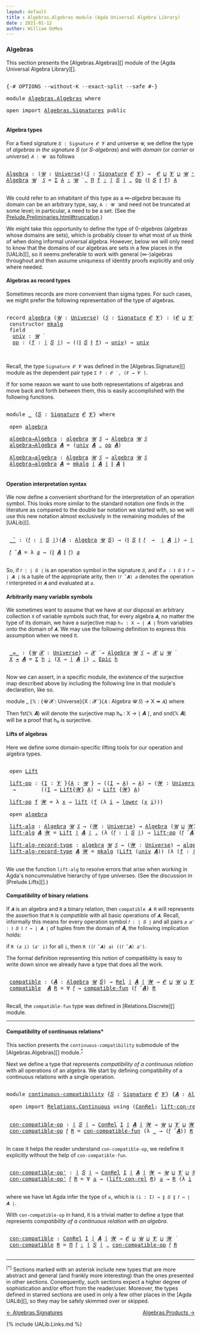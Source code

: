 ```yaml
---
layout: default
title : Algebras.Algebras module (Agda Universal Algebra Library)
date : 2021-01-12
author: William DeMeo
---
```


### <a id="algebras">Algebras</a>

This section presents the [Algebras.Algebras][] module of the [Agda Universal Algebra Library][].

<pre class="Agda">

<a id="280" class="Symbol">{-#</a> <a id="284" class="Keyword">OPTIONS</a> <a id="292" class="Pragma">--without-K</a> <a id="304" class="Pragma">--exact-split</a> <a id="318" class="Pragma">--safe</a> <a id="325" class="Symbol">#-}</a>

<a id="330" class="Keyword">module</a> <a id="337" href="Algebras.Algebras.html" class="Module">Algebras.Algebras</a> <a id="355" class="Keyword">where</a>

<a id="362" class="Keyword">open</a> <a id="367" class="Keyword">import</a> <a id="374" href="Algebras.Signatures.html" class="Module">Algebras.Signatures</a> <a id="394" class="Keyword">public</a>

</pre>


#### <a id="algebra-types">Algebra types</a>

For a fixed signature `𝑆 : Signature 𝓞 𝓥` and universe `𝓤`, we define the type of *algebras in the signature* 𝑆 (or 𝑆-*algebras*) and with *domain* (or *carrier* or *universe*) `𝐴 : 𝓤 ̇` as follows

<pre class="Agda">

<a id="Algebra"></a><a id="674" href="Algebras.Algebras.html#674" class="Function">Algebra</a> <a id="682" class="Symbol">:</a> <a id="684" class="Symbol">(</a><a id="685" href="Algebras.Algebras.html#685" class="Bound">𝓤</a> <a id="687" class="Symbol">:</a> <a id="689" href="Agda.Primitive.html#423" class="Postulate">Universe</a><a id="697" class="Symbol">)(</a><a id="699" href="Algebras.Algebras.html#699" class="Bound">𝑆</a> <a id="701" class="Symbol">:</a> <a id="703" href="Algebras.Signatures.html#1299" class="Function">Signature</a> <a id="713" href="Prelude.Preliminaries.html#6856" class="Generalizable">𝓞</a> <a id="715" href="Universes.html#262" class="Generalizable">𝓥</a><a id="716" class="Symbol">)</a> <a id="718" class="Symbol">→</a>  <a id="721" href="Prelude.Preliminaries.html#6856" class="Generalizable">𝓞</a> <a id="723" href="Agda.Primitive.html#636" class="Primitive Operator">⊔</a> <a id="725" href="Universes.html#262" class="Generalizable">𝓥</a> <a id="727" href="Agda.Primitive.html#636" class="Primitive Operator">⊔</a> <a id="729" href="Algebras.Algebras.html#685" class="Bound">𝓤</a> <a id="731" href="Agda.Primitive.html#606" class="Primitive Operator">⁺</a> <a id="733" href="Universes.html#403" class="Function Operator">̇</a>
<a id="735" href="Algebras.Algebras.html#674" class="Function">Algebra</a> <a id="743" href="Algebras.Algebras.html#743" class="Bound">𝓤</a>  <a id="746" href="Algebras.Algebras.html#746" class="Bound">𝑆</a> <a id="748" class="Symbol">=</a> <a id="750" href="MGS-MLTT.html#3074" class="Function">Σ</a> <a id="752" href="Algebras.Algebras.html#752" class="Bound">A</a> <a id="754" href="MGS-MLTT.html#3074" class="Function">꞉</a> <a id="756" href="Algebras.Algebras.html#743" class="Bound">𝓤</a> <a id="758" href="Universes.html#403" class="Function Operator">̇</a> <a id="760" href="MGS-MLTT.html#3074" class="Function">,</a> <a id="762" href="MGS-MLTT.html#3635" class="Function">Π</a> <a id="764" href="Algebras.Algebras.html#764" class="Bound">f</a> <a id="766" href="MGS-MLTT.html#3635" class="Function">꞉</a> <a id="768" href="Prelude.Preliminaries.html#12403" class="Function Operator">∣</a> <a id="770" href="Algebras.Algebras.html#746" class="Bound">𝑆</a> <a id="772" href="Prelude.Preliminaries.html#12403" class="Function Operator">∣</a> <a id="774" href="MGS-MLTT.html#3635" class="Function">,</a> <a id="776" href="Algebras.Signatures.html#701" class="Function">Op</a> <a id="779" class="Symbol">(</a><a id="780" href="Prelude.Preliminaries.html#12455" class="Function Operator">∥</a> <a id="782" href="Algebras.Algebras.html#746" class="Bound">𝑆</a> <a id="784" href="Prelude.Preliminaries.html#12455" class="Function Operator">∥</a> <a id="786" href="Algebras.Algebras.html#764" class="Bound">f</a><a id="787" class="Symbol">)</a> <a id="789" href="Algebras.Algebras.html#752" class="Bound">A</a>

</pre>

We could refer to an inhabitant of this type as a ∞-*algebra* because its domain can be an arbitrary type, say, `A : 𝓤 ̇` and need not be truncated at some level; in particular, `A` need to be a set. (See the [Prelude.Preliminaries.html#truncation](Prelude.Preliminaries.html#truncation).)

We might take this opportunity to define the type of 0-*algebras* (algebras whose domains are sets), which is probably closer to what most of us think of when doing informal universal algebra.  However, below we will only need to know that the domains of our algebras are sets in a few places in the [UALib][], so it seems preferable to work with general (∞-)algebras throughout and then assume uniquness of identity proofs explicitly and only where needed.



#### <a id="algebras-as-record-types">Algebras as record types</a>

Sometimes records are more convenient than sigma types. For such cases, we might prefer the following representation of the type of algebras.

<pre class="Agda">

<a id="1781" class="Keyword">record</a> <a id="algebra"></a><a id="1788" href="Algebras.Algebras.html#1788" class="Record">algebra</a> <a id="1796" class="Symbol">(</a><a id="1797" href="Algebras.Algebras.html#1797" class="Bound">𝓤</a> <a id="1799" class="Symbol">:</a> <a id="1801" href="Agda.Primitive.html#423" class="Postulate">Universe</a><a id="1809" class="Symbol">)</a> <a id="1811" class="Symbol">(</a><a id="1812" href="Algebras.Algebras.html#1812" class="Bound">𝑆</a> <a id="1814" class="Symbol">:</a> <a id="1816" href="Algebras.Signatures.html#1299" class="Function">Signature</a> <a id="1826" href="Prelude.Preliminaries.html#6856" class="Generalizable">𝓞</a> <a id="1828" href="Universes.html#262" class="Generalizable">𝓥</a><a id="1829" class="Symbol">)</a> <a id="1831" class="Symbol">:</a> <a id="1833" class="Symbol">(</a><a id="1834" href="Algebras.Algebras.html#1826" class="Bound">𝓞</a> <a id="1836" href="Agda.Primitive.html#636" class="Primitive Operator">⊔</a> <a id="1838" href="Algebras.Algebras.html#1828" class="Bound">𝓥</a> <a id="1840" href="Agda.Primitive.html#636" class="Primitive Operator">⊔</a> <a id="1842" href="Algebras.Algebras.html#1797" class="Bound">𝓤</a><a id="1843" class="Symbol">)</a> <a id="1845" href="Agda.Primitive.html#606" class="Primitive Operator">⁺</a> <a id="1847" href="Universes.html#403" class="Function Operator">̇</a> <a id="1849" class="Keyword">where</a>
 <a id="1856" class="Keyword">constructor</a> <a id="mkalg"></a><a id="1868" href="Algebras.Algebras.html#1868" class="InductiveConstructor">mkalg</a>
 <a id="1875" class="Keyword">field</a>
  <a id="algebra.univ"></a><a id="1883" href="Algebras.Algebras.html#1883" class="Field">univ</a> <a id="1888" class="Symbol">:</a> <a id="1890" href="Algebras.Algebras.html#1797" class="Bound">𝓤</a> <a id="1892" href="Universes.html#403" class="Function Operator">̇</a>
  <a id="algebra.op"></a><a id="1896" href="Algebras.Algebras.html#1896" class="Field">op</a> <a id="1899" class="Symbol">:</a> <a id="1901" class="Symbol">(</a><a id="1902" href="Algebras.Algebras.html#1902" class="Bound">f</a> <a id="1904" class="Symbol">:</a> <a id="1906" href="Prelude.Preliminaries.html#12403" class="Function Operator">∣</a> <a id="1908" href="Algebras.Algebras.html#1812" class="Bound">𝑆</a> <a id="1910" href="Prelude.Preliminaries.html#12403" class="Function Operator">∣</a><a id="1911" class="Symbol">)</a> <a id="1913" class="Symbol">→</a> <a id="1915" class="Symbol">((</a><a id="1917" href="Prelude.Preliminaries.html#12455" class="Function Operator">∥</a> <a id="1919" href="Algebras.Algebras.html#1812" class="Bound">𝑆</a> <a id="1921" href="Prelude.Preliminaries.html#12455" class="Function Operator">∥</a> <a id="1923" href="Algebras.Algebras.html#1902" class="Bound">f</a><a id="1924" class="Symbol">)</a> <a id="1926" class="Symbol">→</a> <a id="1928" href="Algebras.Algebras.html#1883" class="Field">univ</a><a id="1932" class="Symbol">)</a> <a id="1934" class="Symbol">→</a> <a id="1936" href="Algebras.Algebras.html#1883" class="Field">univ</a>


</pre>

Recall, the type `Signature 𝓞 𝓥` was defined in the [Algebras.Signature][] module as the dependent pair type `Σ F ꞉ 𝓞 ̇ , (F → 𝓥 ̇)`.

If for some reason we want to use both representations of algebras and move back and forth between them, this is easily accomplished with the following functions.

<pre class="Agda">

<a id="2268" class="Keyword">module</a> <a id="2275" href="Algebras.Algebras.html#2275" class="Module">_</a> <a id="2277" class="Symbol">{</a><a id="2278" href="Algebras.Algebras.html#2278" class="Bound">𝑆</a> <a id="2280" class="Symbol">:</a> <a id="2282" href="Algebras.Signatures.html#1299" class="Function">Signature</a> <a id="2292" href="Prelude.Preliminaries.html#6856" class="Generalizable">𝓞</a> <a id="2294" href="Universes.html#262" class="Generalizable">𝓥</a><a id="2295" class="Symbol">}</a> <a id="2297" class="Keyword">where</a>

 <a id="2305" class="Keyword">open</a> <a id="2310" href="Algebras.Algebras.html#1788" class="Module">algebra</a>

 <a id="2320" href="Algebras.Algebras.html#2320" class="Function">algebra→Algebra</a> <a id="2336" class="Symbol">:</a> <a id="2338" href="Algebras.Algebras.html#1788" class="Record">algebra</a> <a id="2346" href="Universes.html#260" class="Generalizable">𝓤</a> <a id="2348" href="Algebras.Algebras.html#2278" class="Bound">𝑆</a> <a id="2350" class="Symbol">→</a> <a id="2352" href="Algebras.Algebras.html#674" class="Function">Algebra</a> <a id="2360" href="Universes.html#260" class="Generalizable">𝓤</a> <a id="2362" href="Algebras.Algebras.html#2278" class="Bound">𝑆</a>
 <a id="2365" href="Algebras.Algebras.html#2320" class="Function">algebra→Algebra</a> <a id="2381" href="Algebras.Algebras.html#2381" class="Bound">𝑨</a> <a id="2383" class="Symbol">=</a> <a id="2385" class="Symbol">(</a><a id="2386" href="Algebras.Algebras.html#1883" class="Field">univ</a> <a id="2391" href="Algebras.Algebras.html#2381" class="Bound">𝑨</a> <a id="2393" href="Prelude.Preliminaries.html#11707" class="InductiveConstructor Operator">,</a> <a id="2395" href="Algebras.Algebras.html#1896" class="Field">op</a> <a id="2398" href="Algebras.Algebras.html#2381" class="Bound">𝑨</a><a id="2399" class="Symbol">)</a>

 <a id="2403" href="Algebras.Algebras.html#2403" class="Function">Algebra→algebra</a> <a id="2419" class="Symbol">:</a> <a id="2421" href="Algebras.Algebras.html#674" class="Function">Algebra</a> <a id="2429" href="Universes.html#260" class="Generalizable">𝓤</a> <a id="2431" href="Algebras.Algebras.html#2278" class="Bound">𝑆</a> <a id="2433" class="Symbol">→</a> <a id="2435" href="Algebras.Algebras.html#1788" class="Record">algebra</a> <a id="2443" href="Universes.html#260" class="Generalizable">𝓤</a> <a id="2445" href="Algebras.Algebras.html#2278" class="Bound">𝑆</a>
 <a id="2448" href="Algebras.Algebras.html#2403" class="Function">Algebra→algebra</a> <a id="2464" href="Algebras.Algebras.html#2464" class="Bound">𝑨</a> <a id="2466" class="Symbol">=</a> <a id="2468" href="Algebras.Algebras.html#1868" class="InductiveConstructor">mkalg</a> <a id="2474" href="Prelude.Preliminaries.html#12403" class="Function Operator">∣</a> <a id="2476" href="Algebras.Algebras.html#2464" class="Bound">𝑨</a> <a id="2478" href="Prelude.Preliminaries.html#12403" class="Function Operator">∣</a> <a id="2480" href="Prelude.Preliminaries.html#12455" class="Function Operator">∥</a> <a id="2482" href="Algebras.Algebras.html#2464" class="Bound">𝑨</a> <a id="2484" href="Prelude.Preliminaries.html#12455" class="Function Operator">∥</a>

</pre>




#### <a id="operation-interpretation-syntax">Operation interpretation syntax</a>

We now define a convenient shorthand for the interpretation of an operation symbol. This looks more similar to the standard notation one finds in the literature as compared to the double bar notation we started with, so we will use this new notation almost exclusively in the remaining modules of the [UALib][].

<pre class="Agda">

 <a id="2912" href="Algebras.Algebras.html#2912" class="Function Operator">_̂_</a> <a id="2916" class="Symbol">:</a> <a id="2918" class="Symbol">(</a><a id="2919" href="Algebras.Algebras.html#2919" class="Bound">𝑓</a> <a id="2921" class="Symbol">:</a> <a id="2923" href="Prelude.Preliminaries.html#12403" class="Function Operator">∣</a> <a id="2925" href="Algebras.Algebras.html#2278" class="Bound">𝑆</a> <a id="2927" href="Prelude.Preliminaries.html#12403" class="Function Operator">∣</a><a id="2928" class="Symbol">)(</a><a id="2930" href="Algebras.Algebras.html#2930" class="Bound">𝑨</a> <a id="2932" class="Symbol">:</a> <a id="2934" href="Algebras.Algebras.html#674" class="Function">Algebra</a> <a id="2942" href="Universes.html#260" class="Generalizable">𝓤</a> <a id="2944" href="Algebras.Algebras.html#2278" class="Bound">𝑆</a><a id="2945" class="Symbol">)</a> <a id="2947" class="Symbol">→</a> <a id="2949" class="Symbol">(</a><a id="2950" href="Prelude.Preliminaries.html#12455" class="Function Operator">∥</a> <a id="2952" href="Algebras.Algebras.html#2278" class="Bound">𝑆</a> <a id="2954" href="Prelude.Preliminaries.html#12455" class="Function Operator">∥</a> <a id="2956" href="Algebras.Algebras.html#2919" class="Bound">𝑓</a>  <a id="2959" class="Symbol">→</a>  <a id="2962" href="Prelude.Preliminaries.html#12403" class="Function Operator">∣</a> <a id="2964" href="Algebras.Algebras.html#2930" class="Bound">𝑨</a> <a id="2966" href="Prelude.Preliminaries.html#12403" class="Function Operator">∣</a><a id="2967" class="Symbol">)</a> <a id="2969" class="Symbol">→</a> <a id="2971" href="Prelude.Preliminaries.html#12403" class="Function Operator">∣</a> <a id="2973" href="Algebras.Algebras.html#2930" class="Bound">𝑨</a> <a id="2975" href="Prelude.Preliminaries.html#12403" class="Function Operator">∣</a>

 <a id="2979" href="Algebras.Algebras.html#2979" class="Bound">𝑓</a> <a id="2981" href="Algebras.Algebras.html#2912" class="Function Operator">̂</a> <a id="2983" href="Algebras.Algebras.html#2983" class="Bound">𝑨</a> <a id="2985" class="Symbol">=</a> <a id="2987" class="Symbol">λ</a> <a id="2989" href="Algebras.Algebras.html#2989" class="Bound">𝑎</a> <a id="2991" class="Symbol">→</a> <a id="2993" class="Symbol">(</a><a id="2994" href="Prelude.Preliminaries.html#12455" class="Function Operator">∥</a> <a id="2996" href="Algebras.Algebras.html#2983" class="Bound">𝑨</a> <a id="2998" href="Prelude.Preliminaries.html#12455" class="Function Operator">∥</a> <a id="3000" href="Algebras.Algebras.html#2979" class="Bound">𝑓</a><a id="3001" class="Symbol">)</a> <a id="3003" href="Algebras.Algebras.html#2989" class="Bound">𝑎</a>

</pre>

So, if `𝑓 : ∣ 𝑆 ∣` is an operation symbol in the signature `𝑆`, and if `𝑎 : ∥ 𝑆 ∥ 𝑓 → ∣ 𝑨 ∣` is a tuple of the appropriate arity, then `(𝑓 ̂ 𝑨) 𝑎` denotes the operation `𝑓` interpreted in `𝑨` and evaluated at `𝑎`.


#### <a id="arbitrarily-many-variable-symbols">Arbitrarily many variable symbols</a>

We sometimes want to assume that we have at our disposal an arbitrary collection `X` of variable symbols such that, for every algebra `𝑨`, no matter the type of its domain, we have a surjective map `h₀ : X → ∣ 𝑨 ∣` from variables onto the domain of `𝑨`.  We may use the following definition to express this assumption when we need it.

<pre class="Agda">

 <a id="3671" href="Algebras.Algebras.html#3671" class="Function Operator">_↠_</a> <a id="3675" class="Symbol">:</a> <a id="3677" class="Symbol">{</a><a id="3678" href="Algebras.Algebras.html#3678" class="Bound">𝓤</a> <a id="3680" href="Algebras.Algebras.html#3680" class="Bound">𝓧</a> <a id="3682" class="Symbol">:</a> <a id="3684" href="Agda.Primitive.html#423" class="Postulate">Universe</a><a id="3692" class="Symbol">}</a> <a id="3694" class="Symbol">→</a> <a id="3696" href="Algebras.Algebras.html#3680" class="Bound">𝓧</a> <a id="3698" href="Universes.html#403" class="Function Operator">̇</a> <a id="3700" class="Symbol">→</a> <a id="3702" href="Algebras.Algebras.html#674" class="Function">Algebra</a> <a id="3710" href="Algebras.Algebras.html#3678" class="Bound">𝓤</a> <a id="3712" href="Algebras.Algebras.html#2278" class="Bound">𝑆</a> <a id="3714" class="Symbol">→</a> <a id="3716" href="Algebras.Algebras.html#3680" class="Bound">𝓧</a> <a id="3718" href="Agda.Primitive.html#636" class="Primitive Operator">⊔</a> <a id="3720" href="Algebras.Algebras.html#3678" class="Bound">𝓤</a> <a id="3722" href="Universes.html#403" class="Function Operator">̇</a>
 <a id="3725" href="Algebras.Algebras.html#3725" class="Bound">X</a> <a id="3727" href="Algebras.Algebras.html#3671" class="Function Operator">↠</a> <a id="3729" href="Algebras.Algebras.html#3729" class="Bound">𝑨</a> <a id="3731" class="Symbol">=</a> <a id="3733" href="MGS-MLTT.html#3074" class="Function">Σ</a> <a id="3735" href="Algebras.Algebras.html#3735" class="Bound">h</a> <a id="3737" href="MGS-MLTT.html#3074" class="Function">꞉</a> <a id="3739" class="Symbol">(</a><a id="3740" href="Algebras.Algebras.html#3725" class="Bound">X</a> <a id="3742" class="Symbol">→</a> <a id="3744" href="Prelude.Preliminaries.html#12403" class="Function Operator">∣</a> <a id="3746" href="Algebras.Algebras.html#3729" class="Bound">𝑨</a> <a id="3748" href="Prelude.Preliminaries.html#12403" class="Function Operator">∣</a><a id="3749" class="Symbol">)</a> <a id="3751" href="MGS-MLTT.html#3074" class="Function">,</a> <a id="3753" href="Prelude.Inverses.html#2039" class="Function">Epic</a> <a id="3758" href="Algebras.Algebras.html#3735" class="Bound">h</a>

</pre>

Now we can assert, in a specific module, the existence of the surjective map described above by including the following line in that module's declaration, like so.

module _ {𝕏 : {𝓤 𝓧 : Universe}{X : 𝓧 ̇ }(𝑨 : Algebra 𝓤 𝑆) → X ↠ 𝑨} where

Then fst(𝕏 𝑨) will denote the surjective map h₀ : X → ∣ 𝑨 ∣, and snd(𝕏 𝑨) will be a proof that h₀ is surjective.




#### <a id="lifts-of-algebras">Lifts of algebras</a>

Here we define some domain-specific lifting tools for our operation and algebra types.

<pre class="Agda">

 <a id="4286" class="Keyword">open</a> <a id="4291" href="Prelude.Lifts.html#2589" class="Module">Lift</a>

 <a id="4298" href="Algebras.Algebras.html#4298" class="Function">lift-op</a> <a id="4306" class="Symbol">:</a> <a id="4308" class="Symbol">{</a><a id="4309" href="Algebras.Algebras.html#4309" class="Bound">I</a> <a id="4311" class="Symbol">:</a> <a id="4313" href="Algebras.Algebras.html#2294" class="Bound">𝓥</a> <a id="4315" href="Universes.html#403" class="Function Operator">̇</a><a id="4316" class="Symbol">}{</a><a id="4318" href="Algebras.Algebras.html#4318" class="Bound">A</a> <a id="4320" class="Symbol">:</a> <a id="4322" href="Universes.html#260" class="Generalizable">𝓤</a> <a id="4324" href="Universes.html#403" class="Function Operator">̇</a><a id="4325" class="Symbol">}</a> <a id="4327" class="Symbol">→</a> <a id="4329" class="Symbol">((</a><a id="4331" href="Algebras.Algebras.html#4309" class="Bound">I</a> <a id="4333" class="Symbol">→</a> <a id="4335" href="Algebras.Algebras.html#4318" class="Bound">A</a><a id="4336" class="Symbol">)</a> <a id="4338" class="Symbol">→</a> <a id="4340" href="Algebras.Algebras.html#4318" class="Bound">A</a><a id="4341" class="Symbol">)</a> <a id="4343" class="Symbol">→</a> <a id="4345" class="Symbol">(</a><a id="4346" href="Algebras.Algebras.html#4346" class="Bound">𝓦</a> <a id="4348" class="Symbol">:</a> <a id="4350" href="Agda.Primitive.html#423" class="Postulate">Universe</a><a id="4358" class="Symbol">)</a>
  <a id="4362" class="Symbol">→</a>        <a id="4371" class="Symbol">((</a><a id="4373" href="Algebras.Algebras.html#4309" class="Bound">I</a> <a id="4375" class="Symbol">→</a> <a id="4377" href="Prelude.Lifts.html#2589" class="Record">Lift</a><a id="4381" class="Symbol">{</a><a id="4382" href="Algebras.Algebras.html#4346" class="Bound">𝓦</a><a id="4383" class="Symbol">}</a> <a id="4385" href="Algebras.Algebras.html#4318" class="Bound">A</a><a id="4386" class="Symbol">)</a> <a id="4388" class="Symbol">→</a> <a id="4390" href="Prelude.Lifts.html#2589" class="Record">Lift</a> <a id="4395" class="Symbol">{</a><a id="4396" href="Algebras.Algebras.html#4346" class="Bound">𝓦</a><a id="4397" class="Symbol">}</a> <a id="4399" href="Algebras.Algebras.html#4318" class="Bound">A</a><a id="4400" class="Symbol">)</a>

 <a id="4404" href="Algebras.Algebras.html#4298" class="Function">lift-op</a> <a id="4412" href="Algebras.Algebras.html#4412" class="Bound">f</a> <a id="4414" href="Algebras.Algebras.html#4414" class="Bound">𝓦</a> <a id="4416" class="Symbol">=</a> <a id="4418" class="Symbol">λ</a> <a id="4420" href="Algebras.Algebras.html#4420" class="Bound">x</a> <a id="4422" class="Symbol">→</a> <a id="4424" href="Prelude.Lifts.html#2651" class="InductiveConstructor">lift</a> <a id="4429" class="Symbol">(</a><a id="4430" href="Algebras.Algebras.html#4412" class="Bound">f</a> <a id="4432" class="Symbol">(λ</a> <a id="4435" href="Algebras.Algebras.html#4435" class="Bound">i</a> <a id="4437" class="Symbol">→</a> <a id="4439" href="Prelude.Lifts.html#2663" class="Field">lower</a> <a id="4445" class="Symbol">(</a><a id="4446" href="Algebras.Algebras.html#4420" class="Bound">x</a> <a id="4448" href="Algebras.Algebras.html#4435" class="Bound">i</a><a id="4449" class="Symbol">)))</a>

 <a id="4455" class="Keyword">open</a> <a id="4460" href="Algebras.Algebras.html#1788" class="Module">algebra</a>

 <a id="4470" href="Algebras.Algebras.html#4470" class="Function">lift-alg</a> <a id="4479" class="Symbol">:</a> <a id="4481" href="Algebras.Algebras.html#674" class="Function">Algebra</a> <a id="4489" href="Universes.html#260" class="Generalizable">𝓤</a> <a id="4491" href="Algebras.Algebras.html#2278" class="Bound">𝑆</a> <a id="4493" class="Symbol">→</a> <a id="4495" class="Symbol">(</a><a id="4496" href="Algebras.Algebras.html#4496" class="Bound">𝓦</a> <a id="4498" class="Symbol">:</a> <a id="4500" href="Agda.Primitive.html#423" class="Postulate">Universe</a><a id="4508" class="Symbol">)</a> <a id="4510" class="Symbol">→</a> <a id="4512" href="Algebras.Algebras.html#674" class="Function">Algebra</a> <a id="4520" class="Symbol">(</a><a id="4521" href="Universes.html#260" class="Generalizable">𝓤</a> <a id="4523" href="Agda.Primitive.html#636" class="Primitive Operator">⊔</a> <a id="4525" href="Algebras.Algebras.html#4496" class="Bound">𝓦</a><a id="4526" class="Symbol">)</a> <a id="4528" href="Algebras.Algebras.html#2278" class="Bound">𝑆</a>
 <a id="4531" href="Algebras.Algebras.html#4470" class="Function">lift-alg</a> <a id="4540" href="Algebras.Algebras.html#4540" class="Bound">𝑨</a> <a id="4542" href="Algebras.Algebras.html#4542" class="Bound">𝓦</a> <a id="4544" class="Symbol">=</a> <a id="4546" href="Prelude.Lifts.html#2589" class="Record">Lift</a> <a id="4551" href="Prelude.Preliminaries.html#12403" class="Function Operator">∣</a> <a id="4553" href="Algebras.Algebras.html#4540" class="Bound">𝑨</a> <a id="4555" href="Prelude.Preliminaries.html#12403" class="Function Operator">∣</a> <a id="4557" href="Prelude.Preliminaries.html#11707" class="InductiveConstructor Operator">,</a> <a id="4559" class="Symbol">(λ</a> <a id="4562" class="Symbol">(</a><a id="4563" href="Algebras.Algebras.html#4563" class="Bound">𝑓</a> <a id="4565" class="Symbol">:</a> <a id="4567" href="Prelude.Preliminaries.html#12403" class="Function Operator">∣</a> <a id="4569" href="Algebras.Algebras.html#2278" class="Bound">𝑆</a> <a id="4571" href="Prelude.Preliminaries.html#12403" class="Function Operator">∣</a><a id="4572" class="Symbol">)</a> <a id="4574" class="Symbol">→</a> <a id="4576" href="Algebras.Algebras.html#4298" class="Function">lift-op</a> <a id="4584" class="Symbol">(</a><a id="4585" href="Algebras.Algebras.html#4563" class="Bound">𝑓</a> <a id="4587" href="Algebras.Algebras.html#2912" class="Function Operator">̂</a> <a id="4589" href="Algebras.Algebras.html#4540" class="Bound">𝑨</a><a id="4590" class="Symbol">)</a> <a id="4592" href="Algebras.Algebras.html#4542" class="Bound">𝓦</a><a id="4593" class="Symbol">)</a>

 <a id="4597" href="Algebras.Algebras.html#4597" class="Function">lift-alg-record-type</a> <a id="4618" class="Symbol">:</a> <a id="4620" href="Algebras.Algebras.html#1788" class="Record">algebra</a> <a id="4628" href="Universes.html#260" class="Generalizable">𝓤</a> <a id="4630" href="Algebras.Algebras.html#2278" class="Bound">𝑆</a> <a id="4632" class="Symbol">→</a> <a id="4634" class="Symbol">(</a><a id="4635" href="Algebras.Algebras.html#4635" class="Bound">𝓦</a> <a id="4637" class="Symbol">:</a> <a id="4639" href="Agda.Primitive.html#423" class="Postulate">Universe</a><a id="4647" class="Symbol">)</a> <a id="4649" class="Symbol">→</a> <a id="4651" href="Algebras.Algebras.html#1788" class="Record">algebra</a> <a id="4659" class="Symbol">(</a><a id="4660" href="Universes.html#260" class="Generalizable">𝓤</a> <a id="4662" href="Agda.Primitive.html#636" class="Primitive Operator">⊔</a> <a id="4664" href="Algebras.Algebras.html#4635" class="Bound">𝓦</a><a id="4665" class="Symbol">)</a> <a id="4667" href="Algebras.Algebras.html#2278" class="Bound">𝑆</a>
 <a id="4670" href="Algebras.Algebras.html#4597" class="Function">lift-alg-record-type</a> <a id="4691" href="Algebras.Algebras.html#4691" class="Bound">𝑨</a> <a id="4693" href="Algebras.Algebras.html#4693" class="Bound">𝓦</a> <a id="4695" class="Symbol">=</a> <a id="4697" href="Algebras.Algebras.html#1868" class="InductiveConstructor">mkalg</a> <a id="4703" class="Symbol">(</a><a id="4704" href="Prelude.Lifts.html#2589" class="Record">Lift</a> <a id="4709" class="Symbol">(</a><a id="4710" href="Algebras.Algebras.html#1883" class="Field">univ</a> <a id="4715" href="Algebras.Algebras.html#4691" class="Bound">𝑨</a><a id="4716" class="Symbol">))</a> <a id="4719" class="Symbol">(λ</a> <a id="4722" class="Symbol">(</a><a id="4723" href="Algebras.Algebras.html#4723" class="Bound">f</a> <a id="4725" class="Symbol">:</a> <a id="4727" href="Prelude.Preliminaries.html#12403" class="Function Operator">∣</a> <a id="4729" href="Algebras.Algebras.html#2278" class="Bound">𝑆</a> <a id="4731" href="Prelude.Preliminaries.html#12403" class="Function Operator">∣</a><a id="4732" class="Symbol">)</a> <a id="4734" class="Symbol">→</a> <a id="4736" href="Algebras.Algebras.html#4298" class="Function">lift-op</a> <a id="4744" class="Symbol">((</a><a id="4746" href="Algebras.Algebras.html#1896" class="Field">op</a> <a id="4749" href="Algebras.Algebras.html#4691" class="Bound">𝑨</a><a id="4750" class="Symbol">)</a> <a id="4752" href="Algebras.Algebras.html#4723" class="Bound">f</a><a id="4753" class="Symbol">)</a> <a id="4755" href="Algebras.Algebras.html#4693" class="Bound">𝓦</a><a id="4756" class="Symbol">)</a>

</pre>

We use the function `lift-alg` to resolve errors that arise when working in Agda's noncummulative hierarchy of type universes. (See the discussion in [Prelude.Lifts][].)




#### <a id="compatibility-of-binary-relations">Compatibility of binary relations</a>

If `𝑨` is an algebra and `R` a binary relation, then `compatible 𝑨 R` will represents the assertion that `R` is *compatible* with all basic operations of `𝑨`. Recall, informally this means for every operation symbol `𝑓 : ∣ 𝑆 ∣` and all pairs `𝑎 𝑎' : ∥ 𝑆 ∥ 𝑓 → ∣ 𝑨 ∣` of tuples from the domain of 𝑨, the following implication holds:

if `R (𝑎 i) (𝑎' i)` for all `i`, then  `R ((𝑓 ̂ 𝑨) 𝑎) ((𝑓 ̂ 𝑨) 𝑎')`.

The formal definition representing this notion of compatibility is easy to write down since we already have a type that does all the work.

<pre class="Agda">

 <a id="5589" href="Algebras.Algebras.html#5589" class="Function">compatible</a> <a id="5600" class="Symbol">:</a> <a id="5602" class="Symbol">(</a><a id="5603" href="Algebras.Algebras.html#5603" class="Bound">𝑨</a> <a id="5605" class="Symbol">:</a> <a id="5607" href="Algebras.Algebras.html#674" class="Function">Algebra</a> <a id="5615" href="Universes.html#260" class="Generalizable">𝓤</a> <a id="5617" href="Algebras.Algebras.html#2278" class="Bound">𝑆</a><a id="5618" class="Symbol">)</a> <a id="5620" class="Symbol">→</a> <a id="5622" href="Relations.Discrete.html#7173" class="Function">Rel</a> <a id="5626" href="Prelude.Preliminaries.html#12403" class="Function Operator">∣</a> <a id="5628" href="Algebras.Algebras.html#5603" class="Bound">𝑨</a> <a id="5630" href="Prelude.Preliminaries.html#12403" class="Function Operator">∣</a> <a id="5632" href="Universes.html#264" class="Generalizable">𝓦</a> <a id="5634" class="Symbol">→</a> <a id="5636" href="Algebras.Algebras.html#2292" class="Bound">𝓞</a> <a id="5638" href="Agda.Primitive.html#636" class="Primitive Operator">⊔</a> <a id="5640" href="Universes.html#260" class="Generalizable">𝓤</a> <a id="5642" href="Agda.Primitive.html#636" class="Primitive Operator">⊔</a> <a id="5644" href="Algebras.Algebras.html#2294" class="Bound">𝓥</a> <a id="5646" href="Agda.Primitive.html#636" class="Primitive Operator">⊔</a> <a id="5648" href="Universes.html#264" class="Generalizable">𝓦</a> <a id="5650" href="Universes.html#403" class="Function Operator">̇</a>
 <a id="5653" href="Algebras.Algebras.html#5589" class="Function">compatible</a>  <a id="5665" href="Algebras.Algebras.html#5665" class="Bound">𝑨</a> <a id="5667" href="Algebras.Algebras.html#5667" class="Bound">R</a> <a id="5669" class="Symbol">=</a> <a id="5671" class="Symbol">∀</a> <a id="5673" href="Algebras.Algebras.html#5673" class="Bound">𝑓</a> <a id="5675" class="Symbol">→</a> <a id="5677" href="Relations.Discrete.html#10243" class="Function">compatible-fun</a> <a id="5692" class="Symbol">(</a><a id="5693" href="Algebras.Algebras.html#5673" class="Bound">𝑓</a> <a id="5695" href="Algebras.Algebras.html#2912" class="Function Operator">̂</a> <a id="5697" href="Algebras.Algebras.html#5665" class="Bound">𝑨</a><a id="5698" class="Symbol">)</a> <a id="5700" href="Algebras.Algebras.html#5667" class="Bound">R</a>

</pre>

Recall, the `compatible-fun` type was defined in [Relations.Discrete][] module.



---------------------------------------



#### <a id="compatibility-of-continuous-relations">Compatibility of continuous relations*</a>

This section presents the `continuous-compatibility` submodule of the [Algebras.Algebras][] module.<sup>[*](Algebras.Algebras.html#fn0)</sup>


Next we define a type that represents *compatibility of a continuous relation* with all operations of an algebra. We start by defining compatibility of a continuous relations with a single operation.

<pre class="Agda">

<a id="6295" class="Keyword">module</a> <a id="continuous-compatibility"></a><a id="6302" href="Algebras.Algebras.html#6302" class="Module">continuous-compatibility</a> <a id="6327" class="Symbol">{</a><a id="6328" href="Algebras.Algebras.html#6328" class="Bound">𝑆</a> <a id="6330" class="Symbol">:</a> <a id="6332" href="Algebras.Signatures.html#1299" class="Function">Signature</a> <a id="6342" href="Prelude.Preliminaries.html#6856" class="Generalizable">𝓞</a> <a id="6344" href="Universes.html#262" class="Generalizable">𝓥</a><a id="6345" class="Symbol">}</a> <a id="6347" class="Symbol">{</a><a id="6348" href="Algebras.Algebras.html#6348" class="Bound">𝑨</a> <a id="6350" class="Symbol">:</a> <a id="6352" href="Algebras.Algebras.html#674" class="Function">Algebra</a> <a id="6360" href="Universes.html#260" class="Generalizable">𝓤</a> <a id="6362" href="Algebras.Algebras.html#6328" class="Bound">𝑆</a><a id="6363" class="Symbol">}</a> <a id="6365" class="Symbol">{</a><a id="6366" href="Algebras.Algebras.html#6366" class="Bound">I</a> <a id="6368" class="Symbol">:</a> <a id="6370" href="Universes.html#262" class="Generalizable">𝓥</a> <a id="6372" href="Universes.html#403" class="Function Operator">̇</a><a id="6373" class="Symbol">}</a> <a id="6375" class="Keyword">where</a>

 <a id="6383" class="Keyword">open</a> <a id="6388" class="Keyword">import</a> <a id="6395" href="Relations.Continuous.html" class="Module">Relations.Continuous</a> <a id="6416" class="Keyword">using</a> <a id="6422" class="Symbol">(</a><a id="6423" href="Relations.Continuous.html#3268" class="Function">ConRel</a><a id="6429" class="Symbol">;</a> <a id="6431" href="Relations.Continuous.html#3645" class="Function">lift-con-rel</a><a id="6443" class="Symbol">;</a> <a id="6445" href="Relations.Continuous.html#3747" class="Function">con-compatible-fun</a><a id="6463" class="Symbol">)</a>


 <a id="continuous-compatibility.con-compatible-op"></a><a id="6468" href="Algebras.Algebras.html#6468" class="Function">con-compatible-op</a> <a id="6486" class="Symbol">:</a> <a id="6488" href="Prelude.Preliminaries.html#12403" class="Function Operator">∣</a> <a id="6490" href="Algebras.Algebras.html#6328" class="Bound">𝑆</a> <a id="6492" href="Prelude.Preliminaries.html#12403" class="Function Operator">∣</a> <a id="6494" class="Symbol">→</a> <a id="6496" href="Relations.Continuous.html#3268" class="Function">ConRel</a> <a id="6503" href="Algebras.Algebras.html#6366" class="Bound">I</a> <a id="6505" href="Prelude.Preliminaries.html#12403" class="Function Operator">∣</a> <a id="6507" href="Algebras.Algebras.html#6348" class="Bound">𝑨</a> <a id="6509" href="Prelude.Preliminaries.html#12403" class="Function Operator">∣</a> <a id="6511" href="Universes.html#264" class="Generalizable">𝓦</a> <a id="6513" class="Symbol">→</a> <a id="6515" href="Algebras.Algebras.html#6360" class="Bound">𝓤</a> <a id="6517" href="Agda.Primitive.html#636" class="Primitive Operator">⊔</a> <a id="6519" href="Algebras.Algebras.html#6344" class="Bound">𝓥</a> <a id="6521" href="Agda.Primitive.html#636" class="Primitive Operator">⊔</a> <a id="6523" href="Universes.html#264" class="Generalizable">𝓦</a> <a id="6525" href="Universes.html#403" class="Function Operator">̇</a>
 <a id="6528" href="Algebras.Algebras.html#6468" class="Function">con-compatible-op</a> <a id="6546" href="Algebras.Algebras.html#6546" class="Bound">𝑓</a> <a id="6548" href="Algebras.Algebras.html#6548" class="Bound">R</a> <a id="6550" class="Symbol">=</a> <a id="6552" href="Relations.Continuous.html#3747" class="Function">con-compatible-fun</a> <a id="6571" class="Symbol">(λ</a> <a id="6574" href="Algebras.Algebras.html#6574" class="Bound">_</a> <a id="6576" class="Symbol">→</a> <a id="6578" class="Symbol">(</a><a id="6579" href="Algebras.Algebras.html#6546" class="Bound">𝑓</a> <a id="6581" href="Algebras.Algebras.html#2912" class="Function Operator">̂</a> <a id="6583" href="Algebras.Algebras.html#6348" class="Bound">𝑨</a><a id="6584" class="Symbol">))</a> <a id="6587" href="Algebras.Algebras.html#6548" class="Bound">R</a>

</pre>

In case it helps the reader understand `con-compatible-op`, we redefine it explicitly without the help of `con-compatible-fun`.

<pre class="Agda">

 <a id="continuous-compatibility.con-compatible-op&#39;"></a><a id="6746" href="Algebras.Algebras.html#6746" class="Function">con-compatible-op&#39;</a> <a id="6765" class="Symbol">:</a> <a id="6767" href="Prelude.Preliminaries.html#12403" class="Function Operator">∣</a> <a id="6769" href="Algebras.Algebras.html#6328" class="Bound">𝑆</a> <a id="6771" href="Prelude.Preliminaries.html#12403" class="Function Operator">∣</a> <a id="6773" class="Symbol">→</a> <a id="6775" href="Relations.Continuous.html#3268" class="Function">ConRel</a> <a id="6782" href="Algebras.Algebras.html#6366" class="Bound">I</a> <a id="6784" href="Prelude.Preliminaries.html#12403" class="Function Operator">∣</a> <a id="6786" href="Algebras.Algebras.html#6348" class="Bound">𝑨</a> <a id="6788" href="Prelude.Preliminaries.html#12403" class="Function Operator">∣</a> <a id="6790" href="Universes.html#264" class="Generalizable">𝓦</a> <a id="6792" class="Symbol">→</a> <a id="6794" href="Algebras.Algebras.html#6360" class="Bound">𝓤</a> <a id="6796" href="Agda.Primitive.html#636" class="Primitive Operator">⊔</a> <a id="6798" href="Algebras.Algebras.html#6344" class="Bound">𝓥</a> <a id="6800" href="Agda.Primitive.html#636" class="Primitive Operator">⊔</a> <a id="6802" href="Universes.html#264" class="Generalizable">𝓦</a> <a id="6804" href="Universes.html#403" class="Function Operator">̇</a>
 <a id="6807" href="Algebras.Algebras.html#6746" class="Function">con-compatible-op&#39;</a> <a id="6826" href="Algebras.Algebras.html#6826" class="Bound">𝑓</a> <a id="6828" href="Algebras.Algebras.html#6828" class="Bound">R</a> <a id="6830" class="Symbol">=</a> <a id="6832" class="Symbol">∀</a> <a id="6834" href="Algebras.Algebras.html#6834" class="Bound">𝕒</a> <a id="6836" class="Symbol">→</a> <a id="6838" class="Symbol">(</a><a id="6839" href="Relations.Continuous.html#3645" class="Function">lift-con-rel</a> <a id="6852" href="Algebras.Algebras.html#6828" class="Bound">R</a><a id="6853" class="Symbol">)</a> <a id="6855" href="Algebras.Algebras.html#6834" class="Bound">𝕒</a> <a id="6857" class="Symbol">→</a> <a id="6859" href="Algebras.Algebras.html#6828" class="Bound">R</a> <a id="6861" class="Symbol">(λ</a> <a id="6864" href="Algebras.Algebras.html#6864" class="Bound">i</a> <a id="6866" class="Symbol">→</a> <a id="6868" class="Symbol">(</a><a id="6869" href="Algebras.Algebras.html#6826" class="Bound">𝑓</a> <a id="6871" href="Algebras.Algebras.html#2912" class="Function Operator">̂</a> <a id="6873" href="Algebras.Algebras.html#6348" class="Bound">𝑨</a><a id="6874" class="Symbol">)</a> <a id="6876" class="Symbol">(</a><a id="6877" href="Algebras.Algebras.html#6834" class="Bound">𝕒</a> <a id="6879" href="Algebras.Algebras.html#6864" class="Bound">i</a><a id="6880" class="Symbol">))</a>

</pre>

where we have let Agda infer the type of `𝕒`, which is `(i : I) → ∥ 𝑆 ∥ 𝑓 → ∣ 𝑨 ∣`.

With `con-compatible-op` in hand, it is a trivial matter to define a type that represents *compatibility of a continuous relation with an algebra*.

<pre class="Agda">

 <a id="continuous-compatibility.con-compatible"></a><a id="7145" href="Algebras.Algebras.html#7145" class="Function">con-compatible</a> <a id="7160" class="Symbol">:</a> <a id="7162" href="Relations.Continuous.html#3268" class="Function">ConRel</a> <a id="7169" href="Algebras.Algebras.html#6366" class="Bound">I</a> <a id="7171" href="Prelude.Preliminaries.html#12403" class="Function Operator">∣</a> <a id="7173" href="Algebras.Algebras.html#6348" class="Bound">𝑨</a> <a id="7175" href="Prelude.Preliminaries.html#12403" class="Function Operator">∣</a> <a id="7177" href="Universes.html#264" class="Generalizable">𝓦</a> <a id="7179" class="Symbol">→</a> <a id="7181" href="Algebras.Algebras.html#6342" class="Bound">𝓞</a> <a id="7183" href="Agda.Primitive.html#636" class="Primitive Operator">⊔</a> <a id="7185" href="Algebras.Algebras.html#6360" class="Bound">𝓤</a> <a id="7187" href="Agda.Primitive.html#636" class="Primitive Operator">⊔</a> <a id="7189" href="Algebras.Algebras.html#6344" class="Bound">𝓥</a> <a id="7191" href="Agda.Primitive.html#636" class="Primitive Operator">⊔</a> <a id="7193" href="Universes.html#264" class="Generalizable">𝓦</a> <a id="7195" href="Universes.html#403" class="Function Operator">̇</a>
 <a id="7198" href="Algebras.Algebras.html#7145" class="Function">con-compatible</a> <a id="7213" href="Algebras.Algebras.html#7213" class="Bound">R</a> <a id="7215" class="Symbol">=</a> <a id="7217" href="MGS-MLTT.html#3635" class="Function">Π</a> <a id="7219" href="Algebras.Algebras.html#7219" class="Bound">𝑓</a> <a id="7221" href="MGS-MLTT.html#3635" class="Function">꞉</a> <a id="7223" href="Prelude.Preliminaries.html#12403" class="Function Operator">∣</a> <a id="7225" href="Algebras.Algebras.html#6328" class="Bound">𝑆</a> <a id="7227" href="Prelude.Preliminaries.html#12403" class="Function Operator">∣</a> <a id="7229" href="MGS-MLTT.html#3635" class="Function">,</a> <a id="7231" href="Algebras.Algebras.html#6468" class="Function">con-compatible-op</a> <a id="7249" href="Algebras.Algebras.html#7219" class="Bound">𝑓</a> <a id="7251" href="Algebras.Algebras.html#7213" class="Bound">R</a>

</pre>



--------------------------------------

<sup>[*]</sup><span class="footnote" id="fn0"> Sections marked with an asterisk include new types that are more abstract and general (and frankly more interesting) than the ones presented in other sections.  Consequently, such sections expect a higher degree of sophistication and/or effort from the reader/user. Moreover, the types defined in starred sections are used in only a few other places in the [Agda UALib][], so they may be safely skimmed over or skipped.</span>


[← Algebras.Signatures](Algebras.Signatures.html)
<span style="float:right;">[Algebras.Products →](Algebras.Products.html)</span>


{% include UALib.Links.md %}

